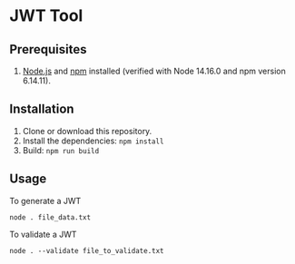 # JWT Tool


## Prerequisites

1. [Node.js](https://nodejs.org) and [npm](https://npmjs.com) installed (verified with Node 14.16.0 and npm version 6.14.11).


## Installation

1. Clone or download this repository.
2. Install the dependencies: `npm install`
3. Build: `npm run build`

## Usage

To generate a JWT

```console
node . file_data.txt
```

To validate a JWT

```console
node . --validate file_to_validate.txt
```